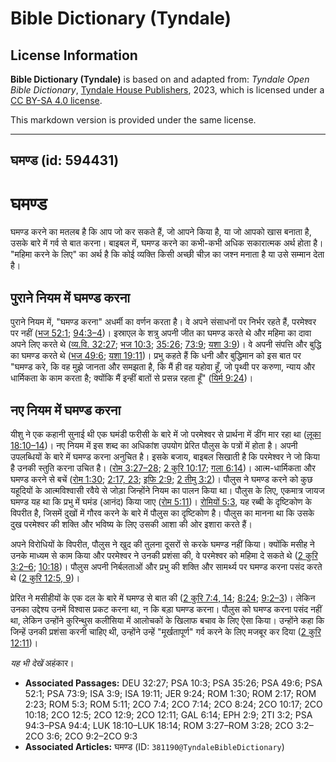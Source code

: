 # Bible Dictionary (Tyndale)

## License Information

**Bible Dictionary (Tyndale)** is based on and adapted from: _Tyndale Open Bible Dictionary_, [Tyndale House Publishers](https://tyndaleopenresources.com/), 2023, which is licensed under a [CC BY-SA 4.0 license](https://creativecommons.org/licenses/by-sa/4.0/legalcode.en).

This markdown version is provided under the same license.



--------------------------------

## घमण्ड (id: 594431)

घमण्ड
=====

घमण्ड करने का मतलब है कि आप जो कर सकते हैं, जो आपने किया है, या जो आपको खास बनाता है, उसके बारे में गर्व से बात करना। बाइबल में, घमण्ड करने का कभी\-कभी अधिक सकारात्मक अर्थ होता है। "महिमा करने के लिए" का अर्थ है कि कोई व्यक्ति किसी अच्छी चीज़ का जश्न मनाता है या उसे सम्मान देता है।

पुराने नियम में घमण्ड करना
--------------------------

पुराने नियम में, "घमण्ड करना" अधर्मी का वर्णन करता है। वे अपने संसाधनों पर निर्भर रहते हैं, परमेश्वर पर नहीं ([भज 52:1](https://ref.ly/Ps52:1); [94:3–4](https://ref.ly/Ps94:3-Ps94:4))। इस्राएल के शत्रु अपनी जीत का घमण्ड करते थे और महिमा का दावा अपने लिए करते थे ([व्य.वि. 32:27](https://ref.ly/Deut32:27); [भज 10:3](https://ref.ly/Ps10:3); [35:26](https://ref.ly/Ps35:26); [73:9](https://ref.ly/Ps73:9); [यशा 3:9](https://ref.ly/Isa3:9))। वे अपनी संपत्ति और बुद्धि का घमण्ड करते थे ([भज 49:6](https://ref.ly/Ps49:6); [यशा 19:11](https://ref.ly/Isa19:11))। प्रभु कहते हैं कि धनी और बुद्धिमान को इस बात पर "घमण्ड करे, कि वह मुझे जानता और समझता है, कि मैं ही वह यहोवा हूँ, जो पृथ्वी पर करुणा, न्याय और धार्मिकता के काम करता है; क्योंकि मैं इन्हीं बातों से प्रसन्न रहता हूँ" ([यिर्म 9:24](https://ref.ly/Jer9:24))।

नए नियम में घमण्ड करना
----------------------

यीशु ने एक कहानी सुनाई थी एक घमंडी फरीसी के बारे में जो परमेश्वर से प्रार्थना में डींग मार रहा था ([लूका 18:10–14](https://ref.ly/Luke18:10-Luke18:14))। नए नियम में इस शब्द का अधिकांश उपयोग प्रेरित पौलुस के पत्रों में होता है। अपनी उपलब्धियों के बारे में घमण्ड करना अनुचित है। इसके बजाय, बाइबल सिखाती है कि परमेश्वर ने जो किया है उनकी स्तुति करना उचित है। ([रोम 3:27–28](https://ref.ly/Rom3:27-Rom3:28); [2 कुरि 10:17](https://ref.ly/2Cor10:17); [गला 6:14](https://ref.ly/Gal6:14))। आत्म\-धार्मिकता और घमण्ड करने से बचें ([रोम 1:30](https://ref.ly/Rom1:30); [2:17, 23](https://ref.ly/Rom2:17); [इफि 2:9](https://ref.ly/Eph2:9); [2 तीमु 3:2](https://ref.ly/2Tim3:2))। पौलुस ने घमण्ड करने को कुछ यहूदियों के आत्मविश्वासी रवैये से जोड़ा जिन्होंने नियम का पालन किया था। पौलुस के लिए, एकमात्र जायज घमण्ड यह था कि प्रभु में घमंड (आनंद) किया जाए ([रोम 5:11](https://ref.ly/Rom5:11))। [रोमियों 5:3](https://ref.ly/Rom5:3), यह रब्बी के दृष्टिकोण के विपरीत है, जिसमें दुखों में गौरव करने के बारे में पौलुस का दृष्टिकोण है। पौलुस का मानना ​​था कि उसके दुख परमेश्वर की शक्ति और भविष्य के लिए उसकी आशा की ओर इशारा करते हैं।

अपने विरोधियों के विपरीत, पौलुस ने खुद की तुलना दूसरों से करके घमण्ड नहीं किया। क्योंकि मसीह ने उनके माध्यम से काम किया और परमेश्वर ने उनकी प्रशंसा की, वे परमेश्वर को महिमा दे सकते थे ([2 कुरि 3:2–6](https://ref.ly/2Cor3:2-2Cor3:6); [10:18](https://ref.ly/2Cor10:18))। पौलुस अपनी निर्बलताओं और प्रभु की शक्ति और सामर्थ्य पर घमण्ड करना पसंद करते थे ([2 कुरि 12:5, 9](https://ref.ly/2Cor12:5))।

प्रेरित ने मसीहीयों के एक दल के बारे में घमण्ड से बात की ([2 कुरि 7:4, 14](https://ref.ly/2Cor7:4); [8:24](https://ref.ly/2Cor8:24); [9:2–3](https://ref.ly/2Cor9:2-2Cor9:3))। लेकिन उनका उद्देश्य उनमें विश्वास प्रकट करना था, न कि बड़ा घमण्ड करना। पौलुस को घमण्ड करना पसंद नहीं था, लेकिन उन्होंने कुरिन्थुस कलीसिया में आलोचकों के खिलाफ बचाव के लिए ऐसा किया। उन्होंने कहा कि जिन्हें उनकी प्रशंसा करनी चाहिए थी, उन्होंने उन्हें "मूर्खतापूर्ण" गर्व करने के लिए मजबूर कर दिया ([2 कुरि 12:11](https://ref.ly/2Cor12:11))।

*यह भी देखें* अहंकार। 

* **Associated Passages:** DEU 32:27; PSA 10:3; PSA 35:26; PSA 49:6; PSA 52:1; PSA 73:9; ISA 3:9; ISA 19:11; JER 9:24; ROM 1:30; ROM 2:17; ROM 2:23; ROM 5:3; ROM 5:11; 2CO 7:4; 2CO 7:14; 2CO 8:24; 2CO 10:17; 2CO 10:18; 2CO 12:5; 2CO 12:9; 2CO 12:11; GAL 6:14; EPH 2:9; 2TI 3:2; PSA 94:3–PSA 94:4; LUK 18:10–LUK 18:14; ROM 3:27–ROM 3:28; 2CO 3:2–2CO 3:6; 2CO 9:2–2CO 9:3
* **Associated Articles:** घमण्ड (ID: `381190@TyndaleBibleDictionary`)

